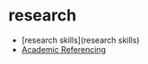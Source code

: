 # research

- [research skills](research skills)
- [Academic Referencing](https://www.skillsyouneed.com/learn/academic-referencing.html)
